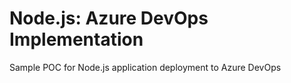 # Node.js: Azure DevOps Implementation
Sample POC for Node.js application deployment to Azure DevOps
